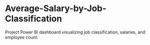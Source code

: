 # Average-Salary-by-Job-Classification
Project Power BI dashboard visualizing job classification, salaries, and employee count.
